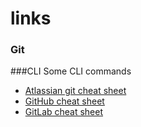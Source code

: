# links
### Git
###CLI
Some CLI commands
- [Atlassian git cheat sheet](https://www.atlassian.com/git/tutorials/atlassian-git-cheatsheet)
- [GitHub cheat sheet](https://education.github.com/git-cheat-sheet-education.pdf)
- [GitLab cheat sheet](https://about.gitlab.com/images/press/git-cheat-sheet.pdf)
